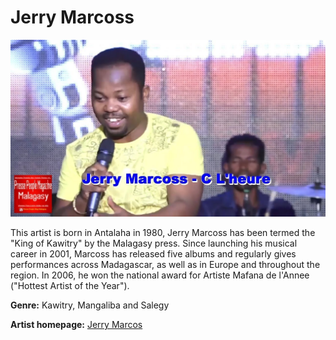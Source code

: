 # Jerry Marcoss

![Jerry Marcoss](jerry-marcoss.JPG)

This artist is born in Antalaha in 1980, Jerry Marcoss has been termed the "King of Kawitry" by the Malagasy press. Since launching his musical career in 2001, Marcoss has released five albums and regularly gives performances across Madagascar, as well as in Europe and throughout the region. In 2006, he won the national award for Artiste Mafana de l'Annee ("Hottest Artist of the Year").

**Genre:** Kawitry, Mangaliba and Salegy

**Artist homepage:** [Jerry Marcos](https://en.wikipedia.org/wiki/Jerry_Marcoss)
